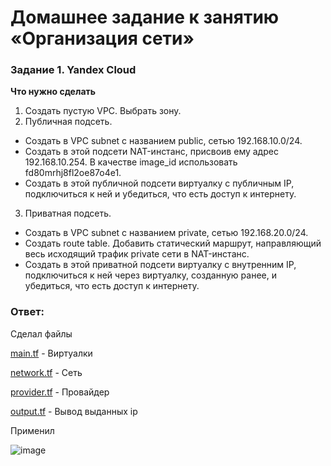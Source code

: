 # Домашнее задание к занятию «Организация сети»

### Задание 1. Yandex Cloud 

**Что нужно сделать**

1. Создать пустую VPC. Выбрать зону.
2. Публичная подсеть.

 - Создать в VPC subnet с названием public, сетью 192.168.10.0/24.
 - Создать в этой подсети NAT-инстанс, присвоив ему адрес 192.168.10.254. В качестве image_id использовать fd80mrhj8fl2oe87o4e1.
 - Создать в этой публичной подсети виртуалку с публичным IP, подключиться к ней и убедиться, что есть доступ к интернету.
3. Приватная подсеть.
 - Создать в VPC subnet с названием private, сетью 192.168.20.0/24.
 - Создать route table. Добавить статический маршрут, направляющий весь исходящий трафик private сети в NAT-инстанс.
 - Создать в этой приватной подсети виртуалку с внутренним IP, подключиться к ней через виртуалку, созданную ранее, и убедиться, что есть доступ к интернету.

### Ответ:

Сделал файлы

[main.tf](https://github.com/askarpoff/kuber_ex16/blob/main/terraform/main.tf) - Виртуалки

[network.tf](https://github.com/askarpoff/kuber_ex16/blob/main/terraform/network.tf) - Сеть

[provider.tf](https://github.com/askarpoff/kuber_ex16/blob/main/terraform/provider.tf) - Провайдер

[output.tf](https://github.com/askarpoff/kuber_ex16/blob/main/terraform/output.tf) - Вывод выданных ip

Применил

![image](https://github.com/askarpoff/kuber_ex16/assets/108946489/54cc68e6-e37e-47fe-b63b-c44e3ee6e3ec)
